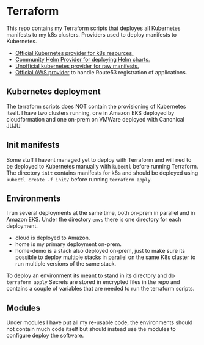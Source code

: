 # Terraform
This repo contains my Terraform scripts that deployes all Kubernetes manifests to my k8s clusters.
Providers used to deploy manifests to Kubernetes.
- [Official Kubernetes provider for k8s resources.](https://www.terraform.io/docs/providers/kubernetes/index.html)
- [Community Helm Provider for deploying Helm charts.](https://www.terraform.io/docs/providers/helm/index.html)
- [Unofficial kubernetes provider for raw manifests.](https://github.com/banzaicloud/terraform-provider-k8s)
- [Official AWS provider](https://www.terraform.io/docs/providers/aws/index.html) to handle Route53 registration of applications.

## Kubernetes deployment
The terraform scripts does NOT contain the provisioning of Kubernetes itself. I have two clusters 
running, one in Amazon EKS deployed by cloudformation and one on-prem on VMWare deployed with 
Canonical JUJU.

## Init manifests
Some stuff I havent managed yet to deploy with Terraform and will ned to be deployed to Kubernetes
manually with `kubectl` before running Terraform. The directory `init` contains manifests for k8s
and should be deployed using `kubectl create -f init/` before running `terraform apply`. 

## Environments
I run several deployments at the same time, both on-prem in parallel and in Amazon EKS.
Under the directory `envs` there is one directory for each deployment.
- cloud is deployed to Amazon.
- home is my primary deployment on-prem.
- home-demo is a stack also deployed on-prem, just to make sure its possible to deploy
  multiple stacks in parallel on the same K8s cluster to run multiple versions of the same stack.
  
To deploy an environment its meant to stand in its directory and do `terraform apply`
Secrets are stored in encrypted files in the repo and contains a couple of variables 
that are needed to run the terraform scripts.

## Modules
Under modules I have put all my re-usable code, the environments should not contain much code itself
but should instead use the modules to configure deploy the software.
